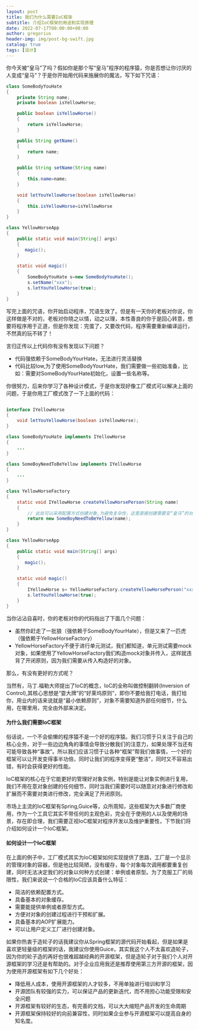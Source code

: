 ```yaml
---
layout: post
title: 我们为什么需要IoC框架
subtitle: 介绍IoC框架的用途和实现原理
date: 2022-07-17T00:00:00+08:00
author: gregorius
header-img: img/post-bg-swift.jpg
catalog: true
tags: [设计]
---
```


你今天被“皇马”了吗？假如你是那个写“皇马”程序的程序猿，你是否想让你讨厌的人变成“皇马”？于是你开始用代码来施展你的魔法，写下如下咒语：

``` java
class SomeBodyYouHate
{
    private String name;
    private boolean isYellowHorse;

    public boolean isYellowHorse()
    {
        return isYellowHorse;
    }

    public String getName()
    {
        return name;
    }

    public String setName(String name)
    {
        this.name=name;
    }

    void letYouYellowHorse(boolean isYellowHorse)
    {
        this.isYellowHorse=isYellowHorse
    }
}

class YellowHorseApp
{
    public static void main(String[] args)
    {
       magic();
    }

    static void magic()
    {
        SomeBodyYouHate s=new SomeBodyYouHate();
        s.setName("xxx");
        s.letYouYellowHorse(true);
    }
}
```

写完上面的咒语，你开始启动程序，咒语生效了。但是有一天你的老板对你说，你这样做是不对的，老板对你晓之以情，动之以理，本性善良的你于是回心转意，想要将程序用于正道，但是你发现：完蛋了，又要改代码，程序需要重新编译运行，不然真的玩不转了！

言归正传以上代码你有没有发现以下问题？

- 代码强依赖于SomeBodyYourHate，无法进行灵活替换
- 代码比较low,为了使用SomeBodyYourHate，我们需要做一些初始准备，比如：需要对SomeBodyYourHate初始化，设置一些名称等。

你很努力，后来你学习了各种设计模式，于是你发现好像工厂模式可以解决上面的问题，于是你用工厂模式改了一下上面的代码：

``` java

interface IYellowHorse
{
    void letYouYellowHorse(boolean isYellowHorse);
}

class SomeBodyYouHate implements IYellowHorse
{
    ...
}

class SomeBoyNeedToBeYellow implements IYellowHorse
{
    ...
}

class YellowHorseFactory
{
    static void IYellowHorse createYellowHorsePerson(String name)
    {
        // 此处可以采用配置方式创建对象,为避免复杂性，这里直接创建需要变“皇马”的对象
        return new SomeBoyNeedToBeYellow(name);
    }
}

class YellowHorseApp
{
    public static void main(String[] args)
    {
       magic();
    }

    static void magic()
    {
        IYellowHorse s= YellowHorseFactory.createYellowHorsePerson("xxx");
        s.letYouYellowHorse(true);
    }
}
```

当你沾沾自喜时，你的老板对你的代码指出了下面几个问题：

- 虽然你赶走了一批狼（强依赖于SomeBodyYourHate），但是又来了一匹虎（强依赖于YellowHorseFactory）
- YellowHorseFactory不便于进行单元测试，我们都知道，单元测试需要mock对象，如果使用了YellowHorseFactory我们构造mock对象并传入，这样就违背了开闭原则，因为我们需要从传入构造好的对象。

那么，有没有更好的方式呢？

当然有，马丁.福勒大师提出了IoC的概念，IoC的全称叫做控制翻转(Inversion of Control),其核心思想是“耍大牌”的“好莱坞原则”，即你不要给我打电话，我打给你，用业内的话来说就是“最小依赖原则”，对象不需要知道外部任何细节，什么用，在哪里用，完全由外部来决定。

#### 为什么我们需要IoC框架

俗话说，一个不会偷懒的程序猿不是一个好的程序猿。我们习惯于只关注于自己的核心业务，对于一些边边角角的事情会导致分散我们的注意力，如果处理不当还有可能导致各种“事故”。所以我们应该习惯于让各种“框架”帮我们做事情，一个好的框架可以让开发变得事半功倍，同时让我们的程序变得更“整洁”，同时又不容易出错，有时会获得更好的性能。

IoC框架的核心在于它能更好的管理好对象实例，特别是能让对象实例进行复用，我们不用在意对象创建的任何细节，同时当我们需要时可以随意对对象进行修改和扩展而不需要对类进行修改，完全满足了开闭原则。

市场上主流的IoC框架有Spring,Guice等，众所周知，这些框架为大多数厂商使用，作为一个工具它其实不带任何的主观色彩，完全在于使用的人以及使用的场景，存在即合理，我们需要正视IoC框架对程序开发以及维护重要性，下节我们将介绍如何设计一个IoC框架。

#### 如何设计一个IoC框架

在上面的例子中，工厂模式其实为IoC框架如何实现提供了思路，工厂是一个显示的管理对象的容器，但是他比较简陋，没有缓存，每个对象每次调用都要重复创建，同时无法决定我们的对象以何种方式创建：单例或者原型。为了克服工厂的局限性，我们来说说一个合格的IoC应该具备什么特征：

- 简洁的依赖配置方式。
- 具备基本的对象缓存。
- 需要能提供单例或者原型方式。
- 方便对对象的创建过程进行干预和扩展。
- 具备基本的AOP扩展能力。
- 可以让用户定义工厂进行创建对象。

如果你热衷于造轮子的话我建议你从Spring框架的源代码开始看起，但是如果是喜欢更轻量级的框架的话，我建议你使用Guice，其实我这个人不太喜欢造轮子，因为你的轮子造的再好也很难超越经典的开源框架，但是造轮子对于我们个人对开源框架的学习还是有帮助的。对于企业应用我还是推荐使用第三方开源的框架，因为使用开源框架有如下几个好处：

- 降低用人成本，使用开源框架的人才较多，不用单独进行培训和学习
- 开源团队有较强的实力，可以保证产品的更新迭代，而不用担心功能受限和安全问题
- 开源框架有较好的生态，有完善的文档，可以大大缩短产品开发的生命周期
- 开源框架保持较好的向前兼容性，同时如果企业参与开源框架可以提高自身的知名度。